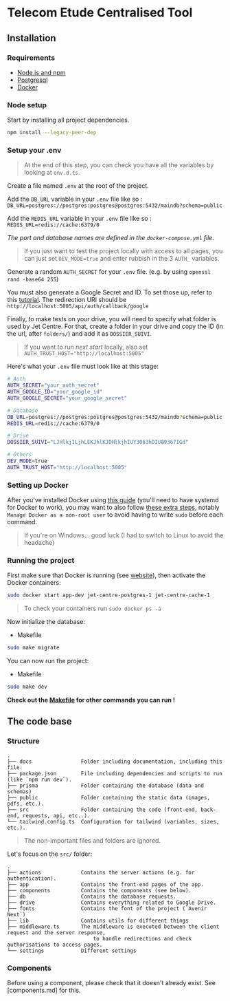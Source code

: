 # Telecom Etude Centralised Tool

## Installation

### Requirements

- [Node.js and npm](https://nodejs.org/en/download)
- [Postgresql](https://www.postgresql.org/download/)
- [Docker](https://docs.docker.com/engine/install/)

### Node setup

Start by installing all project dependencies.

```bash
npm install --legacy-peer-dep
```

### Setup your .env

> At the end of this step, you can check you have all the variables by looking at `env.d.ts`.

Create a file named `.env` at the root of the project.

Add the `DB_URL` variable in your `.env` file like so : `DB_URL=postgres://postgres:postgres@postgres:5432/maindb?schema=public`

Add the `REDIS_URL` variable in your `.env` file like so : `REDIS_URL=redis://cache:6379/0`

_The port and database names are defined in the `docker-compose.yml` file._

> If you just want to test the project locally with access to all pages, you can just set `DEV_MODE=true` and enter rubbish in the 3 `AUTH_` variables.

Generate a random `AUTH_SECRET` for your `.env` file. (e.g. by using `openssl rand -base64 255`)

You must also generate a Google Secret and ID. To set those up, refer to this [tutorial](https://www.youtube.com/watch?v=Rs8018RO5YQ&t=252).
The redirection URI should be `http://localhost:5005/api/auth/callback/google`

Finally, to make tests on your drive, you will need to specify what folder is used by Jet Centre. For that, create a folder in your drive and copy the ID (in the url, after `folders/`) and add it as `DOSSIER_SUIVI`.

> If you want to run _next start_ locally, also set `AUTH_TRUST_HOST="http://localhost:5005"`

Here's what your `.env` file must look like at this stage:

```bash
# Auth
AUTH_SECRET="your_auth_secret"
AUTH_GOOGLE_ID="your_google_id"
AUTH_GOOGLE_SECRET="your_google_secret"

# Database
DB_URL=postgres://postgres:postgres@postgres:5432/maindb?schema=public
REDIS_URL=redis://cache:6379/0

# Drive
DOSSIER_SUIVI="LJHlkj1LjhLEKJhlKJDHlkjhIUY3063hOIU89367IGd"

# Others
DEV_MODE=true
AUTH_TRUST_HOST="http://localhost:5005"
```

### Setting up Docker

After you've installed Docker using [this guide](https://docs.docker.com/engine/install) (you'll need to have systemd for Docker to work), you may want to also follow [these extra steps](https://docs.docker.com/engine/install/linux-postinstall/), notably ```Manage Docker as a non-root user``` to avoid having to write ```sudo``` before each command.

> If you're on Windows... good luck (I had to switch to Linux to avoid the headache)

### Running the project

First make sure that Docker is running (see [website](https://docs.docker.com/engine/install)), then activate the Docker containers:

```bash
sudo docker start app-dev jet-centre-postgres-1 jet-centre-cache-1
```

> To check your containers run `sudo docker ps -a`

Now initialize the database:

- Makefile

```bash
sudo make migrate
```

You can now run the project:

- Makefile

```bash
sudo make dev
```

**Check out the [Makefile](../Makefile) for other commands you can run !**

## The code base

### Structure

```
.
├── docs                Folder including documentation, including this file.
├── package.json        File including dependencies and scripts to run (like `npm run dev`).
├── prisma              Folder containing the database (data and schemas)
├── public              Folder containing the static data (images, pdfs, etc.).
├── src                 Folder containing the code (front-end, back-end, requests, api, etc..).
└── tailwind.config.ts  Configuration for tailwind (variables, sizes, etc.).
```

> The non-important files and folders are ignored.

Let's focus on the `src/` folder:

```
.
├── actions             Contains the server actions (e.g. for authentication).
├── app                 Contains the front-end pages of the app.
├── components          Contains the components (see below).
├── db                  Contains the database requests.
├── drive               Contains everything related to Google Drive.
├── fonts               Contains the font of the project (`Avenir Next`)
├── lib                 Contains utils for different things
├── middleware.ts       The middleware is executed between the client request and the server response,
                            to handle redirections and check authorisations to access pages.
└── settings            Different settings
```

### Components

Before using a component, please check that it doesn't already exist. See [components.md] for this.
